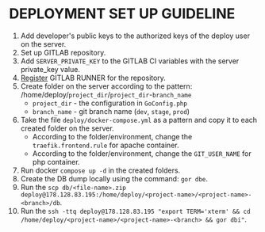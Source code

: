 # DEPLOYMENT SET UP GUIDELINE
1) Add developer's public keys to the authorized keys of the deploy user on the server.
2) Set up GITLAB repository.
3) Add `SERVER_PRIVATE_KEY` to the GITLAB CI variables with the server private_key value.
4) [Register](https://docs.gitlab.com/runner/register/) GITLAB RUNNER for the repository.
5) Create folder on the server according to the pattern: /home/deploy/`project_dir`/`project_dir`-`branch_name` 
    * `project_dir` - the configuration in `GoConfig.php`
    * `branch_name` - git branch name (`dev`, `stage`, `prod`)
6) Take the file `deploy/docker-compose.yml` as a pattern and copy it to each created folder on the server.
    * According to the folder/environment, change the `traefik.frontend.rule` for apache container.
    * According to the folder/environment, change the `GIT_USER_NAME` for php container.
7) Run docker `compose up -d` in the created folders.
8) Create the DB dump locally using the command: `gor dbe`.
9) Run the `scp db/<file-name>.zip deploy@178.128.83.195:/home/deploy/<project-name>/<project-name>-<branch>/db`.
10) Run the `ssh -ttq deploy@178.128.83.195 "export TERM='xterm' && cd /home/deploy/<project-name>/<project-name>-<branch> && gor dbi"`.

